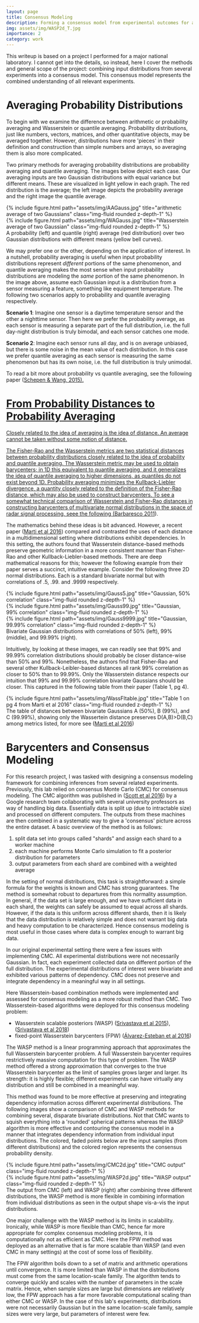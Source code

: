 ```yaml
---
layout: page
title: Consensus Modeling
description: Forming a consensus model from experimental outcomes for a major national lab
img: assets/img/WASP2d_T.jpg
importance: 2
category: work
---
```


This writeup is based on a project I performed for a major national laboratory. I cannot get into the details, so instead, here I cover the methods and general scope of the project: combining input distributions from several experiments into a consensus model. This consensus model represents the combined understanding of all relevant experiments.

# Averaging Probability Distributions

To begin with we examine the difference between arithmetic or probability averaging and Wasserstein or quantile averaging. Probability distributions, just like numbers, vectors, matrices, and other quantitative objects, may be averaged together. However, distributions have more 'pieces' in their definition and construction than simple numbers and arrays, so averaging them is also more complicated.

Two primary methods for averaging probability distributions are probability averaging and quantile averaging. The images below depict each case. Our averaging inputs are two Gaussian distributions with equal variance but different means. These are visualized in light yellow in each graph. The red distribution is the average; the left image depicts the probability average and the right image the quantile average.

<div class="row">
    <div class="col-sm mt-3 mt-md-0">
        {% include figure.html path="assets/img/AAGauss.jpg" title="arithmetic average of two Gaussians" class="img-fluid rounded z-depth-1" %}
    </div>
    <div class="col-sm mt-3 mt-md-0">
        {% include figure.html path="assets/img/WAGauss.jpg" title="Wasserstein average of two Gaussian" class="img-fluid rounded z-depth-1" %}
    </div>
</div>
<div class="caption">
    A probability (left) and quantile (right) average (red distribution) over two Gaussian distributions with different means (yellow bell curves).
</div>

We may prefer one or the other, depending on the application of interest. In a nutshell, probability averaging is useful when input probability distributions represent *different* portions of the same phenomenon, and quantile averaging makes the most sense when input probability distributions are modeling the *same* portion of the same phenomenon. In the image above, assume each Gaussian input is a distribution from a sensor measuring a feature, something like equipment temperature. The following two scenarios apply to probability and quantile averaging respectively.

**Scenario 1**: Imagine one sensor is a daytime temperature sensor and the other a nighttime sensor. Then here we prefer the probability average, as each sensor is measuring a separate part of the full distribution, i.e. the full day-night distribution is truly bimodal, and each sensor catches one mode.

**Scenario 2**: Imagine each sensor runs all day, and is on average unbiased, but there is some noise in the mean value of each distribution. In this case we prefer quantile averaging as each sensor is measuring the same phenomenon but has its own noise, i.e. the full distribution is truly unimodal.

To read a bit more about probability vs quantile averaging, see the following paper (<a href="https://doi.org/10.1002/2014WR016163">Schepen & Wang, 2015).

# From Probability Distances to Probability Averaging

Closely related to the idea of averaging is the idea of distance. An average cannot be taken without some notion of distance. 

The Fisher-Rao and the Wasserstein metrics are two statistical distances between probability distributions closely related to the idea of probability and quantile averaging. The Wasserstein metric may be used to obtain barycenters; in 1D this equivalent to quantile averaging, and it generalizes the idea of quantile averaging to higher dimensions, as quantiles do not exist beyond 1D. Probability averaging minimizes the Kullback-Liebler divergence, a quantity closely related to the definition of the Fisher-Rao distance, which may also be used to construct barycenters. To see a somewhat technical comparison of Wasserstein and Fisher-Rao distances in constructing barycenters of multivariate normal distributions in the space of radar signal processing, seee the following (<a href="https://ieeexplore.ieee.org/abstract/document/6042179">Barbaresco 2011</a>).

The mathematics behind these ideas is bit advanced. However, a recent paper (<a href="https://doi.org/10.1109/SSP.2016.7551770">Marti et al 2016</a>) compared and contrasted the uses of each distance in a multidimensional setting where distributions exhibit dependencies. In this setting, the authors found that Wasserstein distance-based methods preserve geometric information in a more consistent manner than Fisher-Rao and other Kullback-Liebler-based methods. There are deep mathematical reasons for this; however the following example from their paper serves a succinct, intuitive example. Consider the following three 2D normal distributions. Each is a standard bivariate normal but with correlations of .5, .99. and .9999 respectively.

<div class="row">
    <div class="col-sm mt-3 mt-md-0">
        {% include figure.html path="assets/img/Gauss5.jpg" title="Gaussian, 50% correlation" class="img-fluid rounded z-depth-1" %}
    </div>
    <div class="col-sm mt-3 mt-md-0">
        {% include figure.html path="assets/img/Gauss99.jpg" title="Gaussian, 99% correlation" class="img-fluid rounded z-depth-1" %}
    </div>
    <div class="col-sm mt-3 mt-md-0">
        {% include figure.html path="assets/img/Gauss9999.jpg" title="Gaussian, 99.99% correlation" class="img-fluid rounded z-depth-1" %}
    </div>
</div>
<div class="caption">
    Bivariate Gaussian distributions with correlations of 50% (left), 99% (middle), and 99.99% (right).
</div>

Intuitively, by looking at these images, we can readily see that 99% and 99.99% correlation distributions should probably be closer distance-wise than 50% and 99%. Nonetheless, the authors find that Fisher-Rao and several other Kullback-Leibler-based distances all rank 99% correlation as closer to 50% than to 99.99%. Only the Wasserstein distance respects our intuition that 99% and 99.99% correlation bivariate Gaussians should be closer. This captured in the following table from their paper (Table 1, pg 4).

<div class="row">
    <div class="col-sm mt-3 mt-md-0">
        {% include figure.html path="assets/img/WassFItable.jpg" title="Table 1 on pg 4 from Marti et al 2016" class="img-fluid rounded z-depth-1" %}
    </div>
</div>
<div class="caption">
    The table of distances between bivariate Gaussians A (50%), B (99%), and C (99.99%), showing only the Wassertein distance preserves D(A,B)>D(B,C) among metrics listed, for more see (<a href="https://doi.org/10.1109/SSP.2016.7551770">Marti et al 2016</a>) 
</div>

# Barycenters and Consensus Modeling

For this research project, I was tasked with designing a consensus modeling framework for combining inferences from several related experiments. Previously, this lab relied on consensus Monte Carlo (CMC) for consensus modeling. The CMC algorithm was published in (<a href="https://doi.org/10.1080/17509653.2016.1142191">Scott et al 2016</a>) by a Google research team collaborating with several university professors as way of handling big data. Essentially data is split up (due to intractable size) and processed on different computers. The outputs from these machines are then combined in a systematic way to give a 'consensus' picture across the entire dataset. A basic overview of the method is as follows:

1. split data set into groups called "shards" and assign each shard to a worker machine
2. each machine performs Monte Carlo simulation to fit a posterior distribution for parameters
3. output parameters from each shard are combined with a weighted average

In the setting of normal distributions, this task is straightforward: a simple formula for the weights is known and CMC has strong guarantees. The method is somewhat robust to departures from this normality assumption. In general, if the data set is large enough, and we have sufficient data in each shard, the weights can safely be assumed to equal across all shards. However, if the data is this uniform across different shards, then it is likely that the data distribution is relatively simple and does not warrant big data and heavy computation to be characterized. Hence consensus modeling is most useful in those cases where data is complex enough to warrant big data.

In our original experimental setting there were a few issues with implementing CMC. All experimental distributions were not necessarily Gaussian. In fact, each experiment collected data on different portion of the full distribution. The experimental distributions of interest were bivariate and exhibited various patterns of dependency. CMC does not preserve and integrate dependency in a meaningful way in all settings.

Here Wasserstein-based combination methods were implemented and assessed for consensus modeling as a more robust method than CMC. Two Wasserstein-based algorithms were deployed for this consensus modeling problem: 

* Wasserstein scalable posteriors (WASP) (<a href="https://proceedings.mlr.press/v38/srivastava15.html">Srivastava et al 2015</a>), (<a href="https://jmlr.org/papers/v19/17-084.html">Srivastava et al 2018</a>)
* fixed-point Wasserstein barycenters (FPW) (<a href="https://www.sciencedirect.com/science/article/pii/S0022247X16300907">Álvarez-Esteban et al 2016</a>)
    
The WASP method is a linear programming approach that approximates the full Wasserstein barycenter problem. A full Wasserstein barycenter requires restrictively massive computation for this type of problem. The WASP method offered a strong approximation that converges to the true Wasserstein barycenter as the limit of samples grows larger and larger. Its strength: it is highly flexible; different experiments can have virtually any distribution and still be combined in a meaningful way. 

This method was found to be more effective at preserving and integrating dependency information across different experimental distributions. The following images show a comparison of CMC and WASP methods for combining several, disparate bivariate distributions. Not that CMC wants to squish everything into a 'rounded' spherical patterns whereas the WASP algorithm is more effective and contouring the consensus model in a manner that integrates dependency information from individual input distributions. The colored, faded points below are the input samples (from different distributions) and the colored region represents the consensus probability density.

<div class="row">
    <div class="col-sm mt-3 mt-md-0">
        {% include figure.html path="assets/img/CMC2d.jpg" title="CMC output" class="img-fluid rounded z-depth-1" %}
    </div>
    <div class="col-sm mt-3 mt-md-0">
        {% include figure.html path="assets/img/WASP2d.jpg" title="WASP output" class="img-fluid rounded z-depth-1" %}
    </div>
</div>
<div class="caption">
    The output from CMC (left) and WASP (right) after combining three different distributions, the WASP method is more flexible in combining information from individual distributions as seen in the output shape vis-a-vis the input distributions. 
</div>

One major challenge with the WASP method is its limits in scalability. Ironically, while WASP is more flexible than CMC, hence far more appropriate for complex consensus modeling problems, it is computationally not as efficient as CMC. Here the FPW method was deployed as an alternative that is far more scalable than WASP (and even CMC in many settings) at the cost of some loss of flexibility. 
    
The FPW algorithm boils down to a set of matrix and arithmetic operations until convergence. It is more limited than WASP in that the distributions must come from the same location-scale family. The algorithm tends to converge quickly and scales with the number of parameters in the scale matrix. Hence, when sample sizes are large but dimensions are relatively low, the FPW approach has a far more favorable computational scaling than either CMC or WASP. In the case of this lab's experiments, distributions were not necessarily Gaussian but in the same location-scale family, sample sizes were very large, but parameters of interest were few.
    
